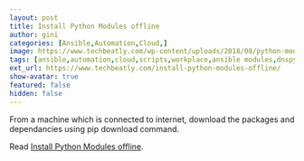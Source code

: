 ```yaml
---
layout: post
title: Install Python Modules offline
author: gini
categories: [Ansible,Automation,Cloud,]
image: https://www.techbeatly.com/wp-content/uploads/2018/08/python-module-offline-techbeatly-1024x576.png
tags: [ansible,automation,cloud,scripts,workplace,ansible modules,dnspython,how to install ansible module,how to install python module,python,]
ext_url: https://www.techbeatly.com/install-python-modules-offline/
show-avatar: true
featured: false
hidden: false
---
```


From a machine which is connected to internet, download the packages and dependancies using pip download command.

Read [Install Python Modules offline](https://www.techbeatly.com/install-python-modules-offline/).